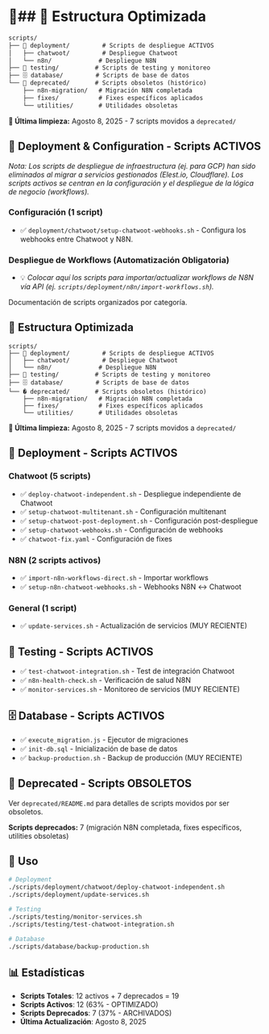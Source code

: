 # 🔧## 📁 Estructura Optimizada

```txt
scripts/
├── 🚀 deployment/         # Scripts de despliegue ACTIVOS
│   ├── chatwoot/         # Despliegue Chatwoot
│   └── n8n/             # Despliegue N8N
├── 🧪 testing/          # Scripts de testing y monitoreo
├── 🗄️ database/         # Scripts de base de datos
└── 📁 deprecated/       # Scripts obsoletos (histórico)
    ├── n8n-migration/   # Migración N8N completada
    ├── fixes/           # Fixes específicos aplicados
    └── utilities/       # Utilidades obsoletas
```

**🎯 Última limpieza:** Agosto 8, 2025 - 7 scripts movidos a `deprecated/`

## 🚀 Deployment & Configuration - Scripts ACTIVOS

*Nota: Los scripts de despliegue de infraestructura (ej. para GCP) han sido eliminados al migrar a servicios gestionados (Elest.io, Cloudflare). Los scripts activos se centran en la configuración y el despliegue de la lógica de negocio (workflows).*

### Configuración (1 script)
- ✅ `deployment/chatwoot/setup-chatwoot-webhooks.sh` - Configura los webhooks entre Chatwoot y N8N.

### Despliegue de Workflows (Automatización Obligatoria)
- 💡 *Colocar aquí los scripts para importar/actualizar workflows de N8N vía API (ej. `scripts/deployment/n8n/import-workflows.sh`).*

Documentación de scripts organizados por categoría.

## 📁 Estructura Optimizada

```
scripts/
├── 🚀 deployment/         # Scripts de despliegue ACTIVOS
│   ├── chatwoot/         # Despliegue Chatwoot
│   └── n8n/             # Despliegue N8N
├── 🧪 testing/          # Scripts de testing y monitoreo
├── 🗄️ database/         # Scripts de base de datos
└── � deprecated/       # Scripts obsoletos (histórico)
    ├── n8n-migration/   # Migración N8N completada
    ├── fixes/           # Fixes específicos aplicados
    └── utilities/       # Utilidades obsoletas
```

**🎯 Última limpieza:** Agosto 8, 2025 - 7 scripts movidos a `deprecated/`

## 🚀 Deployment - Scripts ACTIVOS

### Chatwoot (5 scripts)
- ✅ `deploy-chatwoot-independent.sh` - Despliegue independiente de Chatwoot
- ✅ `setup-chatwoot-multitenant.sh` - Configuración multitenant
- ✅ `setup-chatwoot-post-deployment.sh` - Configuración post-despliegue
- ✅ `setup-chatwoot-webhooks.sh` - Configuración de webhooks
- ✅ `chatwoot-fix.yaml` - Configuración de fixes

### N8N (2 scripts activos)
- ✅ `import-n8n-workflows-direct.sh` - Importar workflows
- ✅ `setup-n8n-chatwoot-webhooks.sh` - Webhooks N8N ↔ Chatwoot

### General (1 script)
- ✅ `update-services.sh` - Actualización de servicios (MUY RECIENTE)

## 🧪 Testing - Scripts ACTIVOS

- ✅ `test-chatwoot-integration.sh` - Test de integración Chatwoot
- ✅ `n8n-health-check.sh` - Verificación de salud N8N
- ✅ `monitor-services.sh` - Monitoreo de servicios (MUY RECIENTE)

## 🗄️ Database - Scripts ACTIVOS

- ✅ `execute_migration.js` - Ejecutor de migraciones
- ✅ `init-db.sql` - Inicialización de base de datos
- ✅ `backup-production.sh` - Backup de producción (MUY RECIENTE)

## 📁 Deprecated - Scripts OBSOLETOS

Ver `deprecated/README.md` para detalles de scripts movidos por ser obsoletos.

**Scripts deprecados:** 7 (migración N8N completada, fixes específicos, utilities obsoletas)

## 🔧 Uso

```bash
# Deployment
./scripts/deployment/chatwoot/deploy-chatwoot-independent.sh
./scripts/deployment/update-services.sh

# Testing
./scripts/testing/monitor-services.sh
./scripts/testing/test-chatwoot-integration.sh

# Database
./scripts/database/backup-production.sh
```

## 📊 Estadísticas

- **Scripts Totales**: 12 activos + 7 deprecados = 19
- **Scripts Activos**: 12 (63% - OPTIMIZADO)
- **Scripts Deprecados**: 7 (37% - ARCHIVADOS)
- **Última Actualización**: Agosto 8, 2025
